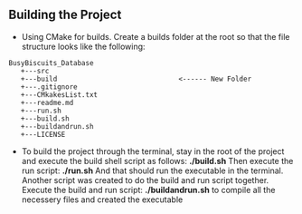 ## Building the Project ##
 - Using CMake for builds. Create a builds folder at the root so that the file structure looks like the following:
 ```text
BusyBiscuits_Database
    +---src
    +---build                              <------ New Folder
    +---.gitignore
    +---CMkakesList.txt
    +---readme.md
    +---run.sh
    +---build.sh
    +---buildandrun.sh
    +---LICENSE
```
 - To build the project through the terminal, stay in the root of the project and execute the build shell script as follows:
    **./build.sh**
    Then execute the run script:
    **./run.sh**
    And that should run the executable in the terminal. Another script was created to do the build and run script together. Execute the build and run script:
    **./buildandrun.sh**
    to compile all the necessery files and created the executable
